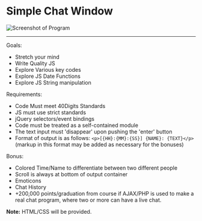Simple Chat Window
=========

![Screenshot of Program](https://dl.dropboxusercontent.com/s/uavlrixvts1aeux/Screen%20Shot%202014-08-06%20at%207.29.09%20PM.png)

------

Goals:

* Stretch your mind
* Write Quality JS
* Explore Various key codes
* Explore JS Date Functions
* Explore JS String manipulation


Requirements:

* Code Must meet 40Digits Standards
* JS must use strict standards
* jQuery selectors/event bindings
* Code must be treated as a self-contained module
* The text input must 'disappear' upon pushing the 'enter' button
* Format of output is as follows: `<p>[{HH}:{MM}:{SS}] {NAME}: {TEXT}</p>` (markup in this format may be added as necessary for the bonuses)


Bonus:

* Colored Time/Name to differentiate between two different people
* Scroll is always at bottom of output container
* Emoticons
* Chat History
* +200,000 points/graduation from course if AJAX/PHP is used to make a real chat program, where two or more can have a live chat.

**Note:** HTML/CSS will be provided.
